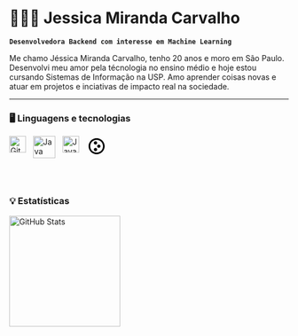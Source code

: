 # 👩🏻‍💻 Jessica Miranda Carvalho

**`Desenvolvedora Backend com interesse em Machine Learning`**

Me chamo Jéssica Miranda Carvalho, tenho 20 anos e moro em São Paulo. Desenvolvi meu amor pela técnologia no ensino médio e hoje estou cursando Sistemas de Informação na USP. Amo aprender coisas novas e atuar em projetos e inciativas de impacto real na sociedade.

--- 

### 🖥️ Linguagens e tecnologias 

<img 
    align="left" 
    alt="Git" 
    title="Git"
    width="30px" 
    style="padding-right: 10px;" 
    src="https://cdn.jsdelivr.net/gh/devicons/devicon@latest/icons/git/git-original.svg" 
/>

<img 
    align="left" 
    alt="Java" 
    title="Java"
    width="40px" 
    style="padding-right: 10px;" 
    src="https://cdn.jsdelivr.net/gh/devicons/devicon@latest/icons/java/java-plain-wordmark.svg"
/>

<img 
    align="left" 
    alt="Java" 
    title="C"
    width="30px" 
    style="padding-right: 10px;" 
    src="https://cdn.jsdelivr.net/gh/devicons/devicon@latest/icons/c/c-original.svg"
/>
<svg xmlns="http://www.w3.org/2000/svg" width="36" height="36" viewBox="0 0 36 36">
  <g fill-rule="evenodd">
    <path d="M18.5,30 C12.159,30 7,24.841 7,18.5 C7,12.159 12.159,7 18.5,7 C24.841,7 30,12.159 30,18.5 C30,24.841 24.841,30 18.5,30 M18.5,4 C10.505,4 4,10.505 4,18.5 C4,26.495 10.505,33 18.5,33 C26.495,33 33,26.495 33,18.5 C33,10.505 26.495,4 18.5,4"/>
    <path d="M16.5 15.5C18.157 15.5 19.5 14.157 19.5 12.5 19.5 10.843 18.157 9.5 16.5 9.5 14.843 9.5 13.5 10.843 13.5 12.5 13.5 14.157 14.843 15.5 16.5 15.5M16.5 21.5C14.843 21.5 13.5 22.843 13.5 24.5 13.5 26.157 14.843 27.5 16.5 27.5 18.157 27.5 19.5 26.157 19.5 24.5 19.5 22.843 18.157 21.5 16.5 21.5M22.5 15.5C20.843 15.5 19.5 16.843 19.5 18.5 19.5 20.157 20.843 21.5 22.5 21.5 24.157 21.5 25.5 20.157 25.5 18.5 25.5 16.843 24.157 15.5 22.5 15.5"/>
  </g>
</svg>


<br> <br>


### 💡 Estatísticas
<p>
  <img 
    align="left" 
    alt="GitHub Stats" 
    height="200" 
    style="padding-right: 10px;" 
    src="https://github-readme-stats.vercel.app/api?username=jessicarvalho25&show_icons=true&theme=radical&include_all_commits=true&locale=pt-br" 
  />


